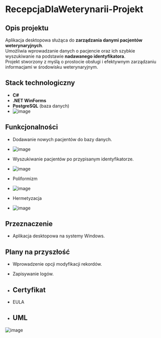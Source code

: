 # RecepcjaDlaWeterynarii-Projekt

## Opis projektu

Aplikacja desktopowa służąca do **zarządzania danymi pacjentów weterynaryjnych**.  
Umożliwia wprowadzanie danych o pacjencie oraz ich szybkie wyszukiwanie na podstawie **nadawanego identyfikatora**.  
Projekt stworzony z myślą o prostocie obsługi i efektywnym zarządzaniu informacjami w środowisku weterynaryjnym.

## Stack technologiczny

- **C#**
- **.NET WinForms**
- **PostgreSQL** (baza danych)
- ![image](https://github.com/user-attachments/assets/7388dee0-36db-4906-8236-5cc960598b4a)


## Funkcjonalności

- Dodawanie nowych pacjentów do bazy danych.
- ![image](https://github.com/user-attachments/assets/48a56bc5-fb2c-42dd-97f7-c3583a4bb90e)

- Wyszukiwanie pacjentów po przypisanym identyfikatorze.
- ![image](https://github.com/user-attachments/assets/057a9aab-329b-4898-8d8a-bff65624e4ee)

- Poliformizm
- ![image](https://github.com/user-attachments/assets/97078263-7015-4ab8-b3ad-d8fc2064216d)

- Hermetyzacja
- ![image](https://github.com/user-attachments/assets/416f195a-bc7a-473e-b03f-646c717c0945)


## Przeznaczenie

- Aplikacja desktopowa na systemy Windows.

## Plany na przyszłość

- Wprowadzenie opcji modyfikacji rekordów.
- Zapisywanie logów.

- ## Certyfikat
- EULA

- ## UML

![image](https://github.com/user-attachments/assets/e577b26f-39dd-465e-9770-178f0fb09c72)


